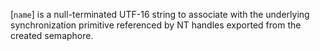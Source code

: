 [`name`] is a null-terminated UTF-16 string to associate with the
underlying synchronization primitive referenced by NT handles exported
from the created semaphore.